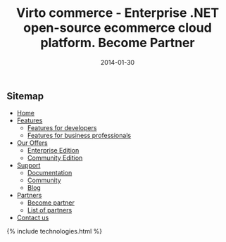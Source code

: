 ﻿---
layout: post
title: Virto commerce - Enterprise .NET open-source ecommerce cloud platform. Become Partner
description: Virto commerce - Enterprise .NET open-source ecommerce cloud platform. Become Partner
date: 2014-01-30
permalink: /pages/sitemap
tags : 
- sitemap
- commerce
---
<article role="main" class="main">
	<!-- Roadmap -->
	<div class="sitemap __responsive">
		<h1 class="head-title">Sitemap</h1>
		<ul class="list">
			<li>
				<a href="/" target="_blank">Home</a>
			</li>
			<li>
				<a href="/features/for-business-professionals" target="_blank">Features</a>
				<ul class="list">
					<li>
						<a href="/features/for-developers" target="_blank">Features for developers</a>
					</li>
					<li>
						<a href="/features/for-business-professionals" target="_blank">Features for business professionals</a>
					</li>
				</ul>
			</li>
			<li>
				<a href="/our-offers/enterprise-edition" target="_blank">Our Offers</a>
				<ul class="list">
					<li>
						<a href="/our-offers/enterprise-edition" target="_blank">Enterprise Edition</a>
					</li>
					<li>
						<a href="/our-offers/community-edition" target="_blank">Community Edition</a>
					</li>
				</ul>
			</li>
			<li>
				<a href="/support/documentation" target="_blank">Support</a>
				<ul class="list">
					<li>
						<a href="/support/documentation" target="_blank">Documentation</a>
					</li>
					<li>
						<a href="/support/Community" target="_blank">Community</a>
					</li>
					<li>
						<a href="/support/blog" target="_blank">Blog</a>
					</li>
				</ul>
			</li>
			<li>
				<a href="/partners/list-of-partners" target="_blank">Partners</a>
				<ul class="list">
					<li><a href="/partners/become-partner" target="_blank">Become partner</a>
					</li>
					<li><a href="/partners/list-of-partners" target="_blank">List of partners</a>
					</li>
				</ul>
			</li>
			<li>
				<a href="/contact-us" target="_blank">Contact us</a>
			</li>
		</ul>
	</div>
	{% include technologies.html %}
</article>
